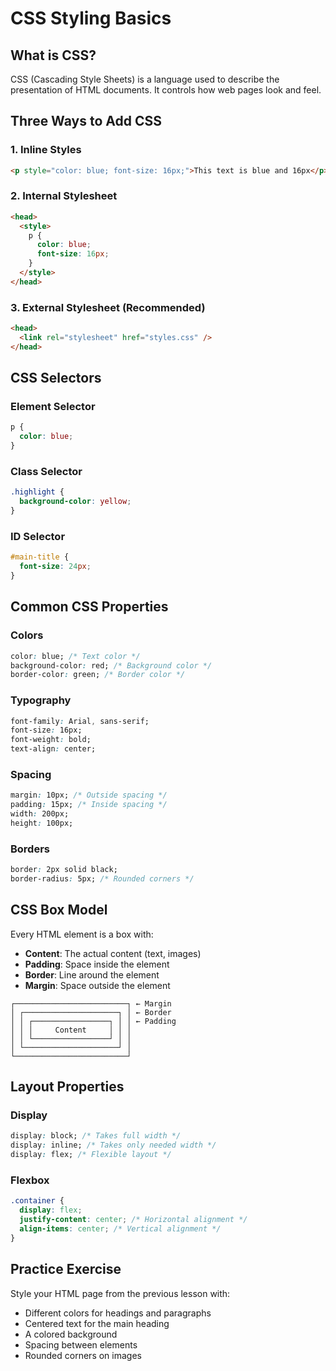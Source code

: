 # CSS Styling Basics

## What is CSS?

CSS (Cascading Style Sheets) is a language used to describe the presentation of HTML documents. It controls how web pages look and feel.

## Three Ways to Add CSS

### 1. Inline Styles

```html
<p style="color: blue; font-size: 16px;">This text is blue and 16px</p>
```

### 2. Internal Stylesheet

```html
<head>
  <style>
    p {
      color: blue;
      font-size: 16px;
    }
  </style>
</head>
```

### 3. External Stylesheet (Recommended)

```html
<head>
  <link rel="stylesheet" href="styles.css" />
</head>
```

## CSS Selectors

### Element Selector

```css
p {
  color: blue;
}
```

### Class Selector

```css
.highlight {
  background-color: yellow;
}
```

### ID Selector

```css
#main-title {
  font-size: 24px;
}
```

## Common CSS Properties

### Colors

```css
color: blue; /* Text color */
background-color: red; /* Background color */
border-color: green; /* Border color */
```

### Typography

```css
font-family: Arial, sans-serif;
font-size: 16px;
font-weight: bold;
text-align: center;
```

### Spacing

```css
margin: 10px; /* Outside spacing */
padding: 15px; /* Inside spacing */
width: 200px;
height: 100px;
```

### Borders

```css
border: 2px solid black;
border-radius: 5px; /* Rounded corners */
```

## CSS Box Model

Every HTML element is a box with:

- **Content**: The actual content (text, images)
- **Padding**: Space inside the element
- **Border**: Line around the element
- **Margin**: Space outside the element

```
┌─────────────────────────┐ ← Margin
│ ┌─────────────────────┐ │ ← Border
│ │ ┌─────────────────┐ │ │ ← Padding
│ │ │     Content     │ │ │
│ │ └─────────────────┘ │ │
│ └─────────────────────┘ │
└─────────────────────────┘
```

## Layout Properties

### Display

```css
display: block; /* Takes full width */
display: inline; /* Takes only needed width */
display: flex; /* Flexible layout */
```

### Flexbox

```css
.container {
  display: flex;
  justify-content: center; /* Horizontal alignment */
  align-items: center; /* Vertical alignment */
}
```

## Practice Exercise

Style your HTML page from the previous lesson with:

- Different colors for headings and paragraphs
- Centered text for the main heading
- A colored background
- Spacing between elements
- Rounded corners on images

